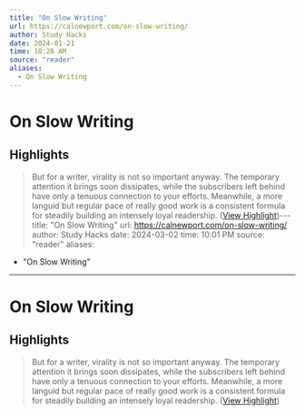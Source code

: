 ```yaml
---
title: "On Slow Writing"
url: https://calnewport.com/on-slow-writing/
author: Study Hacks
date: 2024-01-21
time: 10:28 AM
source: "reader"
aliases:
  - On Slow Writing
---
```

# On Slow Writing

## Highlights
> But for a writer, virality is not so important anyway. The temporary attention it brings soon dissipates, while the subscribers left behind have only a tenuous connection to your efforts. Meanwhile, a more languid but regular pace of really good work is a consistent formula for steadily building an intensely loyal readership. ([View Highlight](https://read.readwise.io/read/01hmf0rbd3hek80qgm7yw4m50g))---
title: "On Slow Writing"
url: https://calnewport.com/on-slow-writing/
author: Study Hacks
date: 2024-03-02
time: 10:01 PM
source: "reader"
aliases:
  - "On Slow Writing"
---
# On Slow Writing

## Highlights
> But for a writer, virality is not so important anyway. The temporary attention it brings soon dissipates, while the subscribers left behind have only a tenuous connection to your efforts. Meanwhile, a more languid but regular pace of really good work is a consistent formula for steadily building an intensely loyal readership. ([View Highlight](https://read.readwise.io/read/01hmf0rbd3hek80qgm7yw4m50g))

